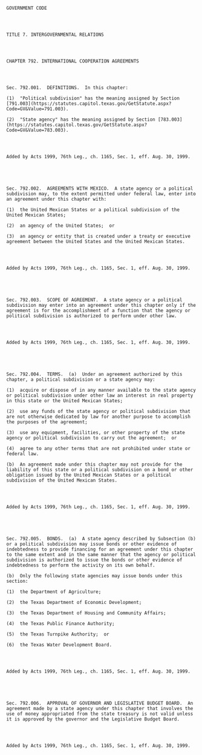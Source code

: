 ﻿
    
    
    	
    					
    
    
    GOVERNMENT CODE
    
      
    
    
    TITLE 7. INTERGOVERNMENTAL RELATIONS
    
      
    
    
    CHAPTER 792. INTERNATIONAL COOPERATION AGREEMENTS
    
      
    
    
    Sec. 792.001.  DEFINITIONS.  In this chapter:
    
    (1)  "Political subdivision" has the meaning assigned by Section [791.003](https://statutes.capitol.texas.gov/GetStatute.aspx?Code=GV&Value=791.003).
    
    (2)  "State agency" has the meaning assigned by Section [783.003](https://statutes.capitol.texas.gov/GetStatute.aspx?Code=GV&Value=783.003).
    
    
    
    
    Added by Acts 1999, 76th Leg., ch. 1165, Sec. 1, eff. Aug. 30, 1999.
    
    
    
    
    
    Sec. 792.002.  AGREEMENTS WITH MEXICO.  A state agency or a political subdivision may, to the extent permitted under federal law, enter into an agreement under this chapter with:
    
    (1)  the United Mexican States or a political subdivision of the United Mexican States;
    
    (2)  an agency of the United States;  or
    
    (3)  an agency or entity that is created under a treaty or executive agreement between the United States and the United Mexican States.
    
    
    
    
    Added by Acts 1999, 76th Leg., ch. 1165, Sec. 1, eff. Aug. 30, 1999.
    
    
    
    
    
    Sec. 792.003.  SCOPE OF AGREEMENT.  A state agency or a political subdivision may enter into an agreement under this chapter only if the agreement is for the accomplishment of a function that the agency or political subdivision is authorized to perform under other law.
    
    
    
    
    Added by Acts 1999, 76th Leg., ch. 1165, Sec. 1, eff. Aug. 30, 1999.
    
    
    
    
    
    Sec. 792.004.  TERMS.  (a)  Under an agreement authorized by this chapter, a political subdivision or a state agency may:
    
    (1)  acquire or dispose of in any manner available to the state agency or political subdivision under other law an interest in real property in this state or the United Mexican States;
    
    (2)  use any funds of the state agency or political subdivision that are not otherwise dedicated by law for another purpose to accomplish the purposes of the agreement;
    
    (3)  use any equipment, facilities, or other property of the state agency or political subdivision to carry out the agreement;  or
    
    (4)  agree to any other terms that are not prohibited under state or federal law.
    
    (b)  An agreement made under this chapter may not provide for the liability of this state or a political subdivision on a bond or other obligation issued by the United Mexican States or a political subdivision of the United Mexican States.
    
    
    
    
    Added by Acts 1999, 76th Leg., ch. 1165, Sec. 1, eff. Aug. 30, 1999.
    
    
    
    
    
    Sec. 792.005.  BONDS.  (a)  A state agency described by Subsection (b) or a political subdivision may issue bonds or other evidence of indebtedness to provide financing for an agreement under this chapter to the same extent and in the same manner that the agency or political subdivision is authorized to issue the bonds or other evidence of indebtedness to perform the activity on its own behalf.
    
    (b)  Only the following state agencies may issue bonds under this section:
    
    (1)  the Department of Agriculture;
    
    (2)  the Texas Department of Economic Development;
    
    (3)  the Texas Department of Housing and Community Affairs;
    
    (4)  the Texas Public Finance Authority;
    
    (5)  the Texas Turnpike Authority;  or
    
    (6)  the Texas Water Development Board.
    
    
    
    
    Added by Acts 1999, 76th Leg., ch. 1165, Sec. 1, eff. Aug. 30, 1999.
    
    
    
    
    
    Sec. 792.006.  APPROVAL OF GOVERNOR AND LEGISLATIVE BUDGET BOARD.  An agreement made by a state agency under this chapter that involves the use of money appropriated from the state treasury is not valid unless it is approved by the governor and the Legislative Budget Board.
    
    
    
    
    Added by Acts 1999, 76th Leg., ch. 1165, Sec. 1, eff. Aug. 30, 1999.
    
    
    
    
    				
